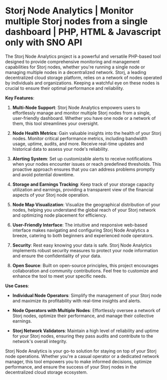 # Storj Node Analytics | Monitor multiple Storj nodes from a single dashboard | PHP, HTML & Javascript only with SNO API
The Storj Node Analytics project is a powerful and versatile PHP-based tool designed to provide comprehensive monitoring and management capabilities for Storj nodes, whether you're running a single node or managing multiple nodes in a decentralized network. Storj, a leading decentralized cloud storage platform, relies on a network of nodes operated by individuals and organizations. Keeping a watchful eye on these nodes is crucial to ensure their optimal performance and reliability.

**Key Features**:

1. **Multi-Node Support**: Storj Node Analytics empowers users to effortlessly manage and monitor multiple Storj nodes from a single, user-friendly dashboard. Whether you have one node or a network of them, this tool streamlines your oversight.

2. **Node Health Metrics**: Gain valuable insights into the health of your Storj nodes. Monitor critical performance metrics, including bandwidth usage, uptime, audits, and more. Receive real-time updates and historical data to assess your node's reliability.

3. **Alerting System**: Set up customizable alerts to receive notifications when your nodes encounter issues or reach predefined thresholds. This proactive approach ensures that you can address problems promptly and avoid potential downtime.

4. **Storage and Earnings Tracking**: Keep track of your storage capacity utilization and earnings, providing a transparent view of the financial aspects of your Storj node operation.

5. **Node Map Visualization**: Visualize the geographical distribution of your nodes, helping you understand the global reach of your Storj network and optimizing node placement for efficiency.

6. **User-Friendly Interface**: The intuitive and responsive web-based interface makes navigating and configuring Storj Node Analytics a breeze, catering to both beginners and experienced node operators.

7. **Security**: Rest easy knowing your data is safe. Storj Node Analytics implements robust security measures to protect your node information and ensure the confidentiality of your data.

8. **Open Source**: Built on open-source principles, this project encourages collaboration and community contributions. Feel free to customize and enhance the tool to meet your specific needs.

**Use Cases**:

- **Individual Node Operators**: Simplify the management of your Storj node and maximize its profitability with real-time insights and alerts.

- **Node Operators with Multiple Nodes**: Effortlessly oversee a network of Storj nodes, optimize their performance, and manage their collective earnings.

- **Storj Network Validators**: Maintain a high level of reliability and uptime for your Storj nodes, ensuring they pass audits and contribute to the network's overall integrity.

Storj Node Analytics is your go-to solution for staying on top of your Storj node operations. Whether you're a casual operator or a dedicated network manager, this tool empowers you to make informed decisions, optimize performance, and ensure the success of your Storj nodes in the decentralized cloud storage ecosystem.
